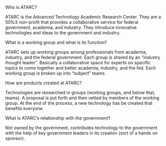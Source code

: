 Who is ATARC?

ATARC is the Advanced Technology Academic Research Center. They are a 501c3 non-profit that provides a collaborative service for federal government, academia, and industry. They introduce innovative technologies and ideas to the government and industry.

What is a working group and what is its function?

ATARC sets up working groups among professionals from academia, industry, and the federal government. Each group is shared by an “industry thought leader”. Basically a collaborative space for experts on specific topics to come together and better academia, industry, and the fed. Each working group is broken up into “subject” teams

How are products created at ATARC?

Technologies are researched in groups (working groups, and below that, teams). A proposal is put forth and then vetted by members of the working group. At the end of the process, a new technology has be created that benefits everyone.

What is ATARC’s relationship with the government?

Not owned by the government, contributes technology to the government with the help of key government leaders in its creation (sort of a hands on sponsor).
